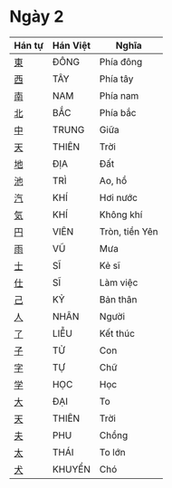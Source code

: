 <link href="styles.css" rel="stylesheet">

# Ngày 2

| Hán tự | Hán Việt | Nghĩa |
| -------------------------------- | ------ | ---------- |
| [<span class="stroke-order">東</span>](https://www.tiengnhatdongian.com/kanji/giai-nghia-kanji-東) | ĐÔNG | Phía đông |
| [<span class="stroke-order">西</span>](https://www.tiengnhatdongian.com/kanji/giai-nghia-kanji-西) | TÂY | Phía tây |
| [<span class="stroke-order">南</span>](https://www.tiengnhatdongian.com/kanji/giai-nghia-kanji-南) | NAM | Phía nam |
| [<span class="stroke-order">北</span>](https://www.tiengnhatdongian.com/kanji/giai-nghia-kanji-北) | BẮC | Phía bắc |
| [<span class="stroke-order">中</span>](https://www.tiengnhatdongian.com/kanji/giai-nghia-kanji-中) | TRUNG | Giữa |
| [<span class="stroke-order">天</span>](https://www.tiengnhatdongian.com/kanji/giai-nghia-kanji-天) | THIÊN | Trời |
| [<span class="stroke-order">地</span>](https://www.tiengnhatdongian.com/kanji/giai-nghia-kanji-地) | ĐỊA | Đất |
| [<span class="stroke-order">池</span>](https://www.tiengnhatdongian.com/kanji/giai-nghia-kanji-池) | TRÌ | Ao, hồ |
| [<span class="stroke-order">汽</span>](https://www.tiengnhatdongian.com/kanji/giai-nghia-kanji-汽) | KHÍ | Hơi nước |
| [<span class="stroke-order">気</span>](https://www.tiengnhatdongian.com/kanji/giai-nghia-kanji-気) | KHÍ | Không khí |
| [<span class="stroke-order">円</span>](https://www.tiengnhatdongian.com/kanji/giai-nghia-kanji-円) | VIÊN | Tròn, tiền Yên |
| [<span class="stroke-order">雨</span>](https://www.tiengnhatdongian.com/kanji/giai-nghia-kanji-雨) | VŨ | Mưa |
| [<span class="stroke-order">士</span>](https://www.tiengnhatdongian.com/kanji/giai-nghia-kanji-士) | SĨ | Kẻ sĩ |
| [<span class="stroke-order">仕</span>](https://www.tiengnhatdongian.com/kanji/giai-nghia-kanji-仕) | SĨ | Làm việc |
| [<span class="stroke-order">己</span>](https://www.tiengnhatdongian.com/kanji/giai-nghia-kanji-己) | KỶ | Bản thân |
| [<span class="stroke-order">人</span>](https://www.tiengnhatdongian.com/kanji/giai-nghia-kanji-人) | NHÂN | Người |
| [<span class="stroke-order">了</span>](https://www.tiengnhatdongian.com/kanji/giai-nghia-kanji-了) | LIỄU | Kết thúc |
| [<span class="stroke-order">子</span>](https://www.tiengnhatdongian.com/kanji/giai-nghia-kanji-子) | TỬ | Con |
| [<span class="stroke-order">字</span>](https://www.tiengnhatdongian.com/kanji/giai-nghia-kanji-字) | TỰ | Chữ |
| [<span class="stroke-order">学</span>](https://www.tiengnhatdongian.com/kanji/giai-nghia-kanji-学) | HỌC | Học |
| [<span class="stroke-order">大</span>](https://www.tiengnhatdongian.com/kanji/giai-nghia-kanji-大) | ĐẠI | To |
| [<span class="stroke-order">天</span>](https://www.tiengnhatdongian.com/kanji/giai-nghia-kanji-天) | THIÊN | Trời |
| [<span class="stroke-order">夫</span>](https://www.tiengnhatdongian.com/kanji/giai-nghia-kanji-夫) | PHU | Chồng |
| [<span class="stroke-order">太</span>](https://www.tiengnhatdongian.com/kanji/giai-nghia-kanji-太) | THÁI | To lớn |
| [<span class="stroke-order">犬</span>](https://www.tiengnhatdongian.com/kanji/giai-nghia-kanji-犬) | KHUYỂN | Chó |
